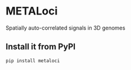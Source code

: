 
# METALoci

Spatially auto-correlated signals in 3D genomes

## Install it from PyPI

```bash
pip install metaloci
```
